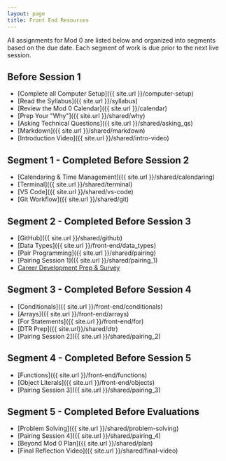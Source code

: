 ```yaml
---
layout: page
title: Front End Resources
---
```


All assignments for Mod 0 are listed below and organized into segments based on the due date. Each segment of work is due prior to the next live session.

## Before Session 1
* [Complete all Computer Setup]({{ site.url }}/computer-setup) 
* [Read the Syllabus]({{ site.url }}/syllabus) 
* [Review the Mod 0 Calendar]({{ site.url }}/calendar)
* [Prep Your "Why"]({{ site.url }}/shared/why)
* [Asking Technical Questions]({{ site.url }}/shared/asking_qs) 
* [Markdown]({{ site.url }}/shared/markdown)
* [Introduction Video]({{ site.url }}/shared/intro-video)

## Segment 1 - Completed Before Session 2
* [Calendaring & Time Management]({{ site.url }}/shared/calendaring)
* [Terminal]({{ site.url }}/shared/terminal)
* [VS Code]({{ site.url }}/shared/vs-code)
* [Git Workflow]({{ site.url }}/shared/git)

## Segment 2 - Completed Before Session 3
* [GitHub]({{ site.url }}/shared/github)
* [Data Types]({{ site.url }}/front-end/data_types)
* [Pair Programming]({{ site.url }}/shared/pairing)
* [Pairing Session 1]({{ site.url }}/shared/pairing_1)
* <a href="https://careerdev.turing.edu/module-1-prework/index" target="_blank">Career Development Prep & Survey</a>

## Segment 3 - Completed Before Session 4
* [Conditionals]({{ site.url }}/front-end/conditionals)
* [Arrays]({{ site.url }}/front-end/arrays)
* [For Statements]({{ site.url }}/front-end/for)
* [DTR Prep]({{ site.url}}/shared/dtr)
* [Pairing Session 2]({{ site.url }}/shared/pairing_2)

## Segment 4 - Completed Before Session 5
* [Functions]({{ site.url }}/front-end/functions)
* [Object Literals]({{ site.url }}/front-end/objects)
* [Pairing Session 3]({{ site.url }}/shared/pairing_3)

## Segment 5 - Completed Before Evaluations
* [Problem Solving]({{ site.url }}/shared/problem-solving)
* [Pairing Session 4]({{ site.url }}/shared/pairing_4)
* [Beyond Mod 0 Plan]({{ site.url }}/shared/plan)
* [Final Reflection Video]({{ site.url }}/shared/final-video)

<br>
<br>
<br>
<br>
<br>
<br>